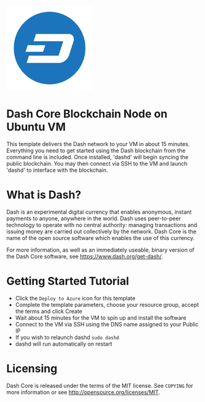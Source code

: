 ![Dash-Azure](../images/dash.png)

# Dash Core Blockchain Node on Ubuntu VM

This template delivers the Dash network to your VM in about 15 minutes. Everything you need to get started using the Dash blockchain from the command line is included. Once installed, 'dashd' will begin syncing the public blockchain. You may then connect via SSH to the VM and launch 'dashd' to interface with the blockchain.

# What is Dash?

Dash is an experimental digital currency that enables anonymous, instant
payments to anyone, anywhere in the world. Dash uses peer-to-peer technology
to operate with no central authority: managing transactions and issuing money
are carried out collectively by the network. Dash Core is the name of the open
source software which enables the use of this currency.

For more information, as well as an immediately useable, binary version of
the Dash Core software, see https://www.dash.org/get-dash/.


# Getting Started Tutorial

* Click the `Deploy to Azure` icon for this template
* Complete the template parameters, choose your resource group, accept the terms and click Create
* Wait about 15 minutes for the VM to spin up and install the software
* Connect to the VM via SSH using the DNS name assigned to your Public IP
* If you wish to relaunch dashd `sudo dashd`
* dashd will run automatically on restart

# Licensing

Dash Core is released under the terms of the MIT license. See `COPYING` for more information or see http://opensource.org/licenses/MIT.

